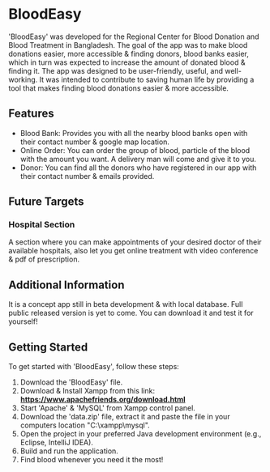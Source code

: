 # BloodEasy
'BloodEasy' was developed for the Regional Center for Blood Donation and Blood Treatment in Bangladesh. The goal of the app was to make blood donations easier, more accessible & finding donors, blood banks easier, which in turn was expected to increase the amount of donated blood & finding it. The app was designed to be user-friendly, useful, and well-working. It was intended to contribute to saving human life by providing a tool that makes finding blood donations easier & more accessible.

## Features
- Blood Bank: Provides you with all the nearby blood banks open with their contact number & google map location.
- Online Order: You can order the group of blood, particle of the blood with the amount you want. A delivery man will come and give it to you.
- Donor: You can find all the donors who have registered in our app with their contact number & emails provided.

## Future Targets
### Hospital Section
A section where you can make appointments of your desired doctor of their available hospitals, also let you get online treatment with video conference & pdf of prescription.

## Additional Information
It is a concept app still in beta development & with local database. Full public released version is yet to come. You can download it and test it for yourself!

## Getting Started
To get started with 'BloodEasy', follow these steps:

1. Download the 'BloodEasy' file.
2. Download & Install Xampp from this link: **https://www.apachefriends.org/download.html**
3. Start 'Apache' & 'MySQL' from Xampp control panel.
4. Download the 'data.zip' file, extract it and paste the file in your computers location "C:\xampp\mysql".
5. Open the project in your preferred Java development environment (e.g., Eclipse, IntelliJ IDEA).
6. Build and run the application.
7. Find blood whenever you need it the most!
